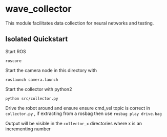 # wave_collector

This module facilitates data collection for neural networks and testing.

## Isolated Quickstart
Start ROS

``` roscore ```

Start the camera node in this directory with

``` roslaunch camera.launch ```

Start the collector with python2

``` python src/collector.py ```


Drive the robot around and ensure ensure cmd_vel topic is correct in ``` collector.py ``` , if extracting from a rosbag then use ``` rosbag play drive.bag ```

Output will be visible in the ``` collector_x ``` directories where x is an incrementing number
